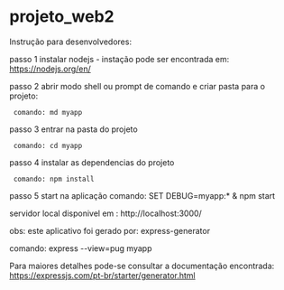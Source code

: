 # projeto_web2
Instrução para desenvolvedores:

passo 1 instalar nodejs - instação pode ser encontrada em: https://nodejs.org/en/

passo 2 abrir modo shell ou prompt de comando e criar pasta para o projeto:

     comando: md myapp
     
passo 3 entrar na pasta do projeto

     comando: cd myapp

passo 4 instalar as dependencias do projeto

     comando: npm install

passo 5 start na aplicação
     comando: SET DEBUG=myapp:* & npm start

servidor local disponivel em : http://localhost:3000/ 

obs: este aplicativo foi gerado por: express-generator

comando: express --view=pug myapp

Para maiores detalhes pode-se consultar a documentação encontrada:
https://expressjs.com/pt-br/starter/generator.html
